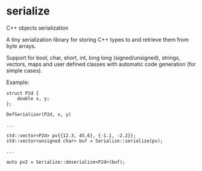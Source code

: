 # serialize

C++ objects serialization

A tiny serialization library for storing C++ types to and retrieve them from  byte arrays.

Support for bool, char, short, int, long long (signed/unsigned), strings, vectors, maps
and user defined classes with automatic code generation (for simple cases).

Example:

    struct P2d {
        double x, y;
    };

    DefSerializer(P2d, x, y)

    ...

    std::vector<P2d> pv{{12.3, 45.6}, {-1.1, -2.2}};
    std::vector<unsigned char> buf = Serialize::serialize(pv);

    ...

    auto pv2 = Serialize::deserialize<P2d>(buf);
